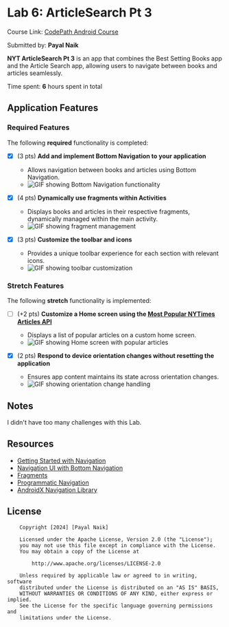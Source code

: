 # Lab 6: ArticleSearch Pt 3

Course Link: [CodePath Android Course](https://courses.codepath.org/courses/and102/unit/6)

Submitted by: **Payal Naik** <!-- Replace 'Your Name Here' with your actual name -->

**NYT ArticleSearch Pt 3** is an app that combines the Best Setting Books app and the Article Search app, allowing users to navigate between books and articles seamlessly.

Time spent: **6** hours spent in total <!-- Replace 'X' with the number of hours you spent on this project -->

## Application Features

### Required Features

The following **required** functionality is completed:

- [X] (3 pts) **Add and implement Bottom Navigation to your application**
  - Allows navigation between books and articles using Bottom Navigation.
  - ![GIF showing Bottom Navigation functionality](http://i.imgur.com/link/to/your/gif/file.gif) <!-- Replace this link with your actual image/GIF link -->

- [X] (4 pts) **Dynamically use fragments within Activities**
  - Displays books and articles in their respective fragments, dynamically managed within the main activity.
  - ![GIF showing fragment management](http://i.imgur.com/link/to/your/gif/file.gif) <!-- Replace this link with your actual image/GIF link -->

- [X] (3 pts) **Customize the toolbar and icons**
  - Provides a unique toolbar experience for each section with relevant icons.
  - ![GIF showing toolbar customization](http://i.imgur.com/link/to/your/gif/file.gif) <!-- Replace this link with your actual image/GIF link -->

### Stretch Features

The following **stretch** functionality is implemented:

- [ ] (+2 pts) **Customize a Home screen using the [Most Popular NYTimes Articles API](https://developer.nytimes.com/docs/most-popular-product/1/overview)**
  - Displays a list of popular articles on a custom home screen.
  - ![GIF showing Home screen with popular articles](http://i.imgur.com/link/to/your/gif/file.gif) <!-- Replace this link with your actual image/GIF link -->

- [X] (2 pts) **Respond to device orientation changes without resetting the application**
  - Ensures app content maintains its state across orientation changes.
  - ![GIF showing orientation change handling](http://i.imgur.com/link/to/your/gif/file.gif) <!-- Replace this link with your actual image/GIF link -->

## Notes

I didn't have too many challenges with this Lab. <!-- Replace this with your specific challenges and experiences -->

## Resources

- [Getting Started with Navigation](https://developer.android.com/guide/navigation/navigation-getting-started)
- [Navigation UI with Bottom Navigation](https://developer.android.com/guide/navigation/navigation-ui)
- [Fragments](https://developer.android.com/guide/fragments)
- [Programmatic Navigation](https://developer.android.com/guide/navigation/navigation-programmatic)
- [AndroidX Navigation Library](https://developer.android.com/jetpack/androidx/releases/navigation)

## License

```plaintext
    Copyright [2024] [Payal Naik]

    Licensed under the Apache License, Version 2.0 (the "License");
    you may not use this file except in compliance with the License.
    You may obtain a copy of the License at

        http://www.apache.org/licenses/LICENSE-2.0

    Unless required by applicable law or agreed to in writing, software
    distributed under the License is distributed on an "AS IS" BASIS,
    WITHOUT WARRANTIES OR CONDITIONS OF ANY KIND, either express or implied.
    See the License for the specific language governing permissions and
    limitations under the License.